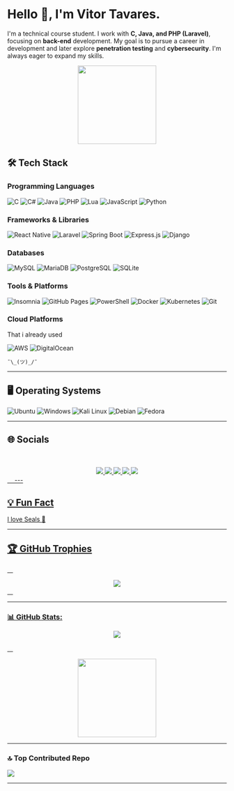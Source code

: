 
# Hello 👋, I'm Vitor Tavares.



I'm a technical course student. I work with **C, Java, and PHP (Laravel)**, focusing on **back-end** development. My goal is to pursue a career in development and later explore **penetration testing** and **cybersecurity**. I'm always eager to expand my skills.

<div align="center">
    <a href="https://github.com/SincooV">
        <img height="180em" src="https://github-readme-stats.vercel.app/api/top-langs/?username=SincooV&layout=compact&langs_count=8&theme=radical" />
    </a>
</div>

## 🛠️ Tech Stack

### Programming Languages
![C](https://img.shields.io/badge/c-%2300599C.svg?style=for-the-badge&logo=c&logoColor=white)
![C#](https://img.shields.io/badge/c%23-%23239120.svg?style=for-the-badge&logo=csharp&logoColor=white)
![Java](https://img.shields.io/badge/java-%23ED8B00.svg?style=for-the-badge&logo=openjdk&logoColor=white)
![PHP](https://img.shields.io/badge/php-%23777BB4.svg?style=for-the-badge&logo=php&logoColor=white)
![Lua](https://img.shields.io/badge/lua-%232C2D72.svg?style=for-the-badge&logo=lua&logoColor=white)
![JavaScript](https://img.shields.io/badge/javascript-%23323330.svg?style=for-the-badge&logo=javascript&logoColor=%23F7DF1E)
![Python](https://img.shields.io/badge/python-%2314354C.svg?style=for-the-badge&logo=python&logoColor=white)

### Frameworks & Libraries
![React Native](https://img.shields.io/badge/React_Native-20232A?style=for-the-badge&logo=react&logoColor=61DAFB)
![Laravel](https://img.shields.io/badge/laravel-%23FF2D20.svg?style=for-the-badge&logo=laravel&logoColor=white)
![Spring Boot](https://img.shields.io/badge/Spring_Boot-6DB33F?style=for-the-badge&logo=spring-boot&logoColor=white)
![Express.js](https://img.shields.io/badge/Express.js-000000?style=for-the-badge&logo=express&logoColor=white)
![Django](https://img.shields.io/badge/Django-092E20?style=for-the-badge&logo=django&logoColor=white)

### Databases
![MySQL](https://img.shields.io/badge/mysql-%2300000f.svg?style=for-the-badge&logo=mysql&logoColor=white)
![MariaDB](https://img.shields.io/badge/MariaDB-003545?style=for-the-badge&logo=mariadb&logoColor=white)
![PostgreSQL](https://img.shields.io/badge/postgres-%23316192.svg?style=for-the-badge&logo=postgresql&logoColor=white)
![SQLite](https://img.shields.io/badge/SQLite-07405E?style=for-the-badge&logo=sqlite&logoColor=white)


### Tools & Platforms
![Insomnia](https://img.shields.io/badge/Insomnia-black?style=for-the-badge&logo=insomnia&logoColor=5849BE)
![GitHub Pages](https://img.shields.io/badge/github%20pages-121013?style=for-the-badge&logo=github&logoColor=white)
![PowerShell](https://img.shields.io/badge/PowerShell-%235391FE.svg?style=for-the-badge&logo=powershell&logoColor=white)
![Docker](https://img.shields.io/badge/Docker-2CA5E0?style=for-the-badge&logo=docker&logoColor=white)
![Kubernetes](https://img.shields.io/badge/Kubernetes-326CE5?style=for-the-badge&logo=kubernetes&logoColor=white)
![Git](https://img.shields.io/badge/Git-F05032?style=for-the-badge&logo=git&logoColor=white)

### Cloud Platforms
<p>That i already used</p>

![AWS](https://img.shields.io/badge/AWS-%23FF9900.svg?style=for-the-badge&logo=amazon-aws&logoColor=white)
![DigitalOcean](https://img.shields.io/badge/DigitalOcean-0080FF?style=for-the-badge&logo=digitalocean&logoColor=white)

` ¯\_(ツ)_/¯ ` 

---

## 🖥️ Operating Systems

![Ubuntu](https://img.shields.io/badge/Ubuntu-E95420?style=for-the-badge&logo=ubuntu&logoColor=white)
![Windows](https://img.shields.io/badge/Windows-0078D6?style=for-the-badge&logo=windows&logoColor=white)
![Kali Linux](https://img.shields.io/badge/Kali_Linux-557C94?style=for-the-badge&logo=kali-linux&logoColor=white)
![Debian](https://img.shields.io/badge/Debian-A81D33?style=for-the-badge&logo=debian&logoColor=white)
![Fedora](https://img.shields.io/badge/Fedora-294172?style=for-the-badge&logo=fedora&logoColor=white)

---




## 🌐 Socials
ㅤ

<div align="center">
    <a href="https://www.linkedin.com/in/vitor-leite-398481331/" target="_blank">
        <img src="https://img.shields.io/badge/-LinkedIn-%230077B5?style=for-the-badge&logo=linkedin&logoColor=white" target="_blank">
    </a>
    <a href="https://medium.com/@Sincoo" target="_blank">
        <img src="https://img.shields.io/badge/-Medium-%23000000?style=for-the-badge&logo=medium&logoColor=white" target="_blank">
    </a>
    <a href="https://dev.to/sincoov" target="_blank">
        <img src="https://img.shields.io/badge/-Dev.to-%230A0A0A?style=for-the-badge&logo=dev.to&logoColor=white" target="_blank">
    </a>
    <a href="https://stackoverflow.com/users/29830289/vitor-tavares?tab=profile" target="_blank">
        <img src="https://img.shields.io/badge/-Stack_Overflow-FE7A16?style=for-the-badge&logo=stack-overflow&logoColor=white" target="_blank">
    </a>
    <a href="https://www.reddit.com/user/Sincoo5/" target="_blank">
        <img src="https://img.shields.io/badge/-Reddit-FF4500?style=for-the-badge&logo=reddit&logoColor=white" target="_blank">
</div>
ㅤ
---

## 💡 Fun Fact

I love Seals 🦭

---

## 🏆 GitHub Trophies
ㅤ

<div align="center">
    <img src="https://github-profile-trophy.vercel.app/?username=SincooV&theme=radical&no-frame=false&no-bg=false&margin-w=4" />
</div>
ㅤ

---

### 📊 GitHub Stats:

<div align="center">
    <img src="https://github-readme-streak-stats.herokuapp.com/?user=SincooV&theme=radical&hide_border=false" />
</div>

ㅤ

<div align="center">
    <a href="https://github.com/SincooV">
        <img height="180em" src="https://github-readme-stats.vercel.app/api?username=SincooV&theme=radical&hide_border=false&include_all_commits=true&count_private=true" />
    </a>
</div>



---


### 🔝 Top Contributed Repo
![](https://github-contributor-stats.vercel.app/api?username=SincooV&limit=5&theme=dark&combine_all_yearly_contributions=true)

---
